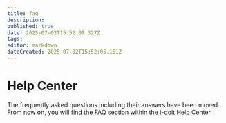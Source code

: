```yaml
---
title: faq
description: 
published: true
date: 2025-07-02T15:52:07.327Z
tags: 
editor: markdown
dateCreated: 2025-07-02T15:52:05.151Z
---
```


# Help Center

The frequently asked questions including their answers have been moved. From now on, you will find [the FAQ section within the i-doit Help Center](https://help.i-doit.com/hc/en-us/categories/115000434905-FAQ).
